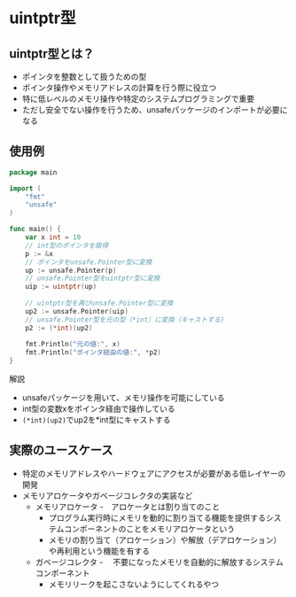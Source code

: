 # uintptr型

## uintptr型とは？

- ポインタを整数として扱うための型
- ポインタ操作やメモリアドレスの計算を行う際に役立つ
- 特に低レベルのメモリ操作や特定のシステムプログラミングで重要
- ただし安全でない操作を行うため、unsafeパッケージのインポートが必要になる

## 使用例

```go
package main

import (
    "fmt"
    "unsafe"
)

func main() {
    var x int = 10
    // int型のポインタを取得
    p := &x
    // ポインタをunsafe.Pointer型に変換
    up := unsafe.Pointer(p)
    // unsafe.Pointer型をuintptr型に変換
    uip := uintptr(up)
    
    // uintptr型を再びunsafe.Pointer型に変換
    up2 := unsafe.Pointer(uip)
    // unsafe.Pointer型を元の型（*int）に変換（キャストする)
    p2 := (*int)(up2)
    
    fmt.Println("元の値:", x)
    fmt.Println("ポインタ経由の値:", *p2)
}
```

解説
- unsafeパッケージを用いて、メモリ操作を可能にしている
- int型の変数xをポインタ経由で操作している
- `(*int)(up2)`でup2を*int型にキャストする

## 実際のユースケース

- 特定のメモリアドレスやハードウェアにアクセスが必要がある低レイヤーの開発
- メモリアロケータやガベージコレクタの実装など
  - メモリアロケータ
    -　アロケータとは割り当てのこと
    - プログラム実行時にメモリを動的に割り当てる機能を提供するシステムコンポーネントのことをメモリアロケータという
    - メモリの割り当て（アロケーション）や解放（デアロケーション）や再利用という機能を有する
  - ガベージコレクタ
    -　 不要になったメモリを自動的に解放するシステムコンポーネント
    - メモリリークを起こさないようにしてくれるやつ
